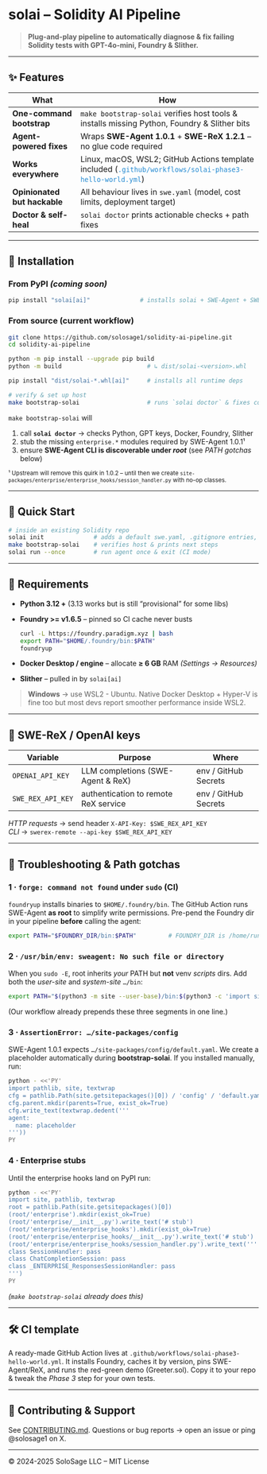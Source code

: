 # solai – Solidity AI Pipeline

> **Plug-and-play pipeline to automatically diagnose & fix failing Solidity tests with GPT-4o-mini, Foundry & Slither.**

---

## ✨ Features

| What | How |
|------|-----|
| **One-command bootstrap** | `make bootstrap-solai` verifies host tools & installs missing Python, Foundry & Slither bits |
| **Agent-powered fixes** | Wraps **SWE-Agent 1.0.1** + **SWE-ReX 1.2.1** – no glue code required |
| **Works everywhere** | Linux, macOS, WSL2; GitHub Actions template included (<span style="color:#268bd2">`.github/workflows/solai-phase3-hello-world.yml`</span>) |
| **Opinionated but hackable** | All behaviour lives in `swe.yaml` (model, cost limits, deployment target) |
| **Doctor & self-heal** | `solai doctor` prints actionable checks + path fixes |

---

## 🔧 Installation

### From PyPI *(coming soon)*

```bash
pip install "solai[ai]"              # installs solai + SWE-Agent + SWE-ReX + Slither
```

### From source (current workflow)

```bash
git clone https://github.com/solosage1/solidity-ai-pipeline.git
cd solidity-ai-pipeline

python -m pip install --upgrade pip build
python -m build                        # ↳ dist/solai-<version>.whl

pip install "dist/solai-*.whl[ai]"     # installs all runtime deps

# verify & set up host
make bootstrap-solai                   # runs `solai doctor` & fixes common issues
```

`make bootstrap-solai` will

1. call **`solai doctor`** → checks Python, GPT keys, Docker, Foundry, Slither
2. stub the missing `enterprise.*` modules required by SWE-Agent 1.0.1¹
3. ensure **SWE-Agent CLI is discoverable under *root*** (see *PATH gotchas* below)

<sub>¹ Upstream will remove this quirk in 1.0.2 – until then we create
`site-packages/enterprise/enterprise_hooks/session_handler.py` with no-op
classes.</sub>

---

## 🏃 Quick Start

```bash
# inside an existing Solidity repo
solai init              # adds a default swe.yaml, .gitignore entries, etc.
make bootstrap-solai    # verifies host & prints next steps
solai run --once        # run agent once & exit (CI mode)
```

---

## 📜 Requirements

* **Python 3.12 +** (3.13 works but is still “provisional” for some libs)
* **Foundry >= v1.6.5** – pinned so CI cache never busts

  ```bash
  curl -L https://foundry.paradigm.xyz | bash
  export PATH="$HOME/.foundry/bin:$PATH"
  foundryup
  ```

* **Docker Desktop / engine** – allocate **≥ 6 GB** RAM *(Settings → Resources)*
* **Slither** – pulled in by `solai[ai]`

> **Windows** → use WSL2 - Ubuntu. Native Docker Desktop + Hyper-V is fine too but
> most devs report smoother performance inside WSL2.

---

## 🔑 SWE-ReX / OpenAI keys

| Variable | Purpose | Where |
|----------|---------|-------|
| `OPENAI_API_KEY` | LLM completions (SWE-Agent & ReX) | env / GitHub Secrets |
| `SWE_REX_API_KEY` | authentication to remote ReX service | env / GitHub Secrets |

*HTTP requests* → send header `X-API-Key: $SWE_REX_API_KEY`  
*CLI* → `swerex-remote --api-key $SWE_REX_API_KEY`

---

## 🐞 Troubleshooting & Path gotchas

### 1 · `forge: command not found` under `sudo` (CI)

`foundryup` installs binaries to `$HOME/.foundry/bin`.  The GitHub Action runs
SWE-Agent **as root** to simplify write permissions.  Pre-pend the Foundry dir
in your pipeline **before** calling the agent:

```bash
export PATH="$FOUNDRY_DIR/bin:$PATH"         # FOUNDRY_DIR is /home/runner/.config/.foundry in our template
```

### 2 · `/usr/bin/env: sweagent: No such file or directory`

When you `sudo -E`, root inherits *your* PATH but **not** venv *scripts* dirs.
Add both the *user-site* and *system-site* `…/bin`:

```bash
export PATH="$(python3 -m site --user-base)/bin:$(python3 -c 'import site,sys;print(site.getsitepackages()[0]+"/bin")'):$PATH"
```

(Our workflow already prepends these three segments in one line.)

### 3 · `AssertionError: …/site-packages/config`

SWE-Agent 1.0.1 expects `…/site-packages/config/default.yaml`.  We create a
placeholder automatically during **bootstrap-solai**.  If you installed
manually, run:

```bash
python - <<'PY'
import pathlib, site, textwrap
cfg = pathlib.Path(site.getsitepackages()[0]) / 'config' / 'default.yaml'
cfg.parent.mkdir(parents=True, exist_ok=True)
cfg.write_text(textwrap.dedent('''
agent:
  name: placeholder
'''))
PY
```

### 4 · Enterprise stubs

Until the enterprise hooks land on PyPI run:

```bash
python - <<'PY'
import site, pathlib, textwrap
root = pathlib.Path(site.getsitepackages()[0])
(root/'enterprise').mkdir(exist_ok=True)
(root/'enterprise/__init__.py').write_text('# stub')
(root/'enterprise/enterprise_hooks').mkdir(exist_ok=True)
(root/'enterprise/enterprise_hooks/__init__.py').write_text('# stub')
(root/'enterprise/enterprise_hooks/session_handler.py').write_text('''
class SessionHandler: pass
class ChatCompletionSession: pass
class _ENTERPRISE_ResponsesSessionHandler: pass
''')
PY
```

*(`make bootstrap-solai` already does this)*

---

## 🛠  CI template

A ready-made GitHub Action lives at
`.github/workflows/solai-phase3-hello-world.yml`.
It installs Foundry, caches it by version, pins SWE-Agent/ReX, and runs the
red-green demo (Greeter.sol).  Copy it to your repo & tweak the *Phase 3* step
for your own tests.

---

## 🤝 Contributing & Support

See [CONTRIBUTING.md](CONTRIBUTING.md).  Questions or bug reports → open an
issue or ping @solosage1 on X.

---

© 2024-2025 SoloSage LLC – MIT License
